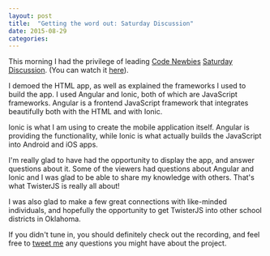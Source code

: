 ```yaml
---
layout: post
title:  "Getting the word out: Saturday Discussion"
date: 2015-08-29
categories:
---
```

This morning I had the privilege of leading [Code Newbies](http://www.codenewbie.org/) [Saturday Discussion](http://www.codenewbie.org/blogs/saturday-discussion). (You can watch it [here](https://plus.google.com/events/c3rtn7g5g3ott25mnqigkmlp490)).

I demoed the HTML app, as well as explained the frameworks I used to build the app. I used Angular and Ionic, both of which are JavaScript frameworks. Angular is a frontend JavaScript framework that integrates beautifully both with the HTML and with Ionic.

Ionic is what I am using to create the mobile application itself. Angular is providing the functionality, while Ionic is what actually builds the JavaScript into Android and iOS apps.

I'm really glad to have had the opportunity to display the app, and answer questions about it. Some of the viewers had questions about Angular and Ionic and I was glad to be able to share my knowledge with others. That's what TwisterJS is really all about!

I was also glad to make a few great connections with like-minded individuals, and hopefully the opportunity to get TwisterJS into other school districts in Oklahoma.

If you didn't tune in, you should definitely check out the recording, and feel free to [tweet me](https://twitter.com/carmalou) any questions you might have about the project.
